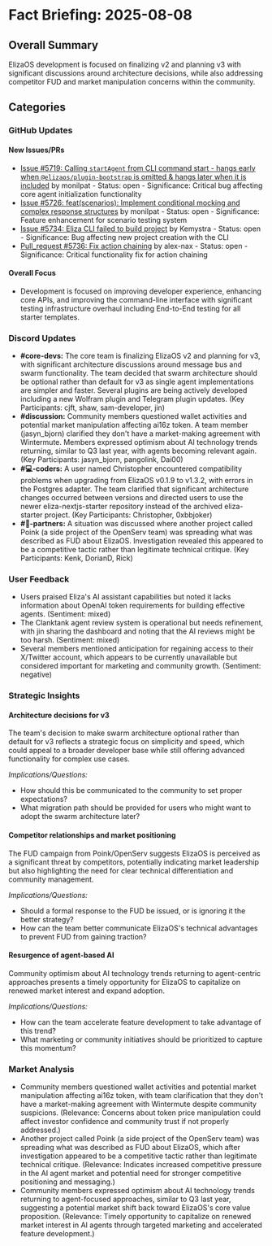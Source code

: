 # Fact Briefing: 2025-08-08

## Overall Summary
ElizaOS development is focused on finalizing v2 and planning v3 with significant discussions around architecture decisions, while also addressing competitor FUD and market manipulation concerns within the community.

## Categories

### GitHub Updates

#### New Issues/PRs
- [Issue #5719: Calling `startAgent` from CLI command start - hangs early when `@elizaos/plugin-bootstrap` is omitted & hangs later when it is included](https://github.com/elizaos/eliza/issues/5719) by monilpat - Status: open - Significance: Critical bug affecting core agent initialization functionality
- [Issue #5726: feat(scenarios): Implement conditional mocking and complex response structures](https://github.com/elizaos/eliza/issues/5726) by monilpat - Status: open - Significance: Feature enhancement for scenario testing system
- [Issue #5734: Eliza CLI failed to build project](https://github.com/elizaos/eliza/issues/5734) by Kemystra - Status: open - Significance: Bug affecting new project creation with the CLI
- [Pull_request #5736: Fix action chaining](https://github.com/elizaos/eliza/pull/5736) by alex-nax - Status: open - Significance: Critical functionality fix for action chaining

#### Overall Focus
- Development is focused on improving developer experience, enhancing core APIs, and improving the command-line interface with significant testing infrastructure overhaul including End-to-End testing for all starter templates.

### Discord Updates
- **#core-devs:** The core team is finalizing ElizaOS v2 and planning for v3, with significant architecture discussions around message bus and swarm functionality. The team decided that swarm architecture should be optional rather than default for v3 as single agent implementations are simpler and faster. Several plugins are being actively developed including a new Wolfram plugin and Telegram plugin updates. (Key Participants: cjft, shaw, sam-developer, jin)
- **#discussion:** Community members questioned wallet activities and potential market manipulation affecting ai16z token. A team member (jasyn_bjorn) clarified they don't have a market-making agreement with Wintermute. Members expressed optimism about AI technology trends returning, similar to Q3 last year, with agents becoming relevant again. (Key Participants: jasyn_bjorn, pangolink, Dai00)
- **#💻-coders:** A user named Christopher encountered compatibility problems when upgrading from ElizaOS v0.1.9 to v1.3.2, with errors in the Postgres adapter. The team clarified that significant architecture changes occurred between versions and directed users to use the newer eliza-nextjs-starter repository instead of the archived eliza-starter project. (Key Participants: Christopher, 0xbbjoker)
- **#🥇-partners:** A situation was discussed where another project called Poink (a side project of the OpenServ team) was spreading what was described as FUD about ElizaOS. Investigation revealed this appeared to be a competitive tactic rather than legitimate technical critique. (Key Participants: Kenk, DorianD, Rick)

### User Feedback
- Users praised Eliza's AI assistant capabilities but noted it lacks information about OpenAI token requirements for building effective agents. (Sentiment: mixed)
- The Clanktank agent review system is operational but needs refinement, with jin sharing the dashboard and noting that the AI reviews might be too harsh. (Sentiment: mixed)
- Several members mentioned anticipation for regaining access to their X/Twitter account, which appears to be currently unavailable but considered important for marketing and community growth. (Sentiment: negative)

### Strategic Insights

#### Architecture decisions for v3
The team's decision to make swarm architecture optional rather than default for v3 reflects a strategic focus on simplicity and speed, which could appeal to a broader developer base while still offering advanced functionality for complex use cases.

*Implications/Questions:*
  - How should this be communicated to the community to set proper expectations?
  - What migration path should be provided for users who might want to adopt the swarm architecture later?

#### Competitor relationships and market positioning
The FUD campaign from Poink/OpenServ suggests ElizaOS is perceived as a significant threat by competitors, potentially indicating market leadership but also highlighting the need for clear technical differentiation and community management.

*Implications/Questions:*
  - Should a formal response to the FUD be issued, or is ignoring it the better strategy?
  - How can the team better communicate ElizaOS's technical advantages to prevent FUD from gaining traction?

#### Resurgence of agent-based AI
Community optimism about AI technology trends returning to agent-centric approaches presents a timely opportunity for ElizaOS to capitalize on renewed market interest and expand adoption.

*Implications/Questions:*
  - How can the team accelerate feature development to take advantage of this trend?
  - What marketing or community initiatives should be prioritized to capture this momentum?

### Market Analysis
- Community members questioned wallet activities and potential market manipulation affecting ai16z token, with team clarification that they don't have a market-making agreement with Wintermute despite community suspicions. (Relevance: Concerns about token price manipulation could affect investor confidence and community trust if not properly addressed.)
- Another project called Poink (a side project of the OpenServ team) was spreading what was described as FUD about ElizaOS, which after investigation appeared to be a competitive tactic rather than legitimate technical critique. (Relevance: Indicates increased competitive pressure in the AI agent market and potential need for stronger competitive positioning and messaging.)
- Community members expressed optimism about AI technology trends returning to agent-focused approaches, similar to Q3 last year, suggesting a potential market shift back toward ElizaOS's core value proposition. (Relevance: Timely opportunity to capitalize on renewed market interest in AI agents through targeted marketing and accelerated feature development.)